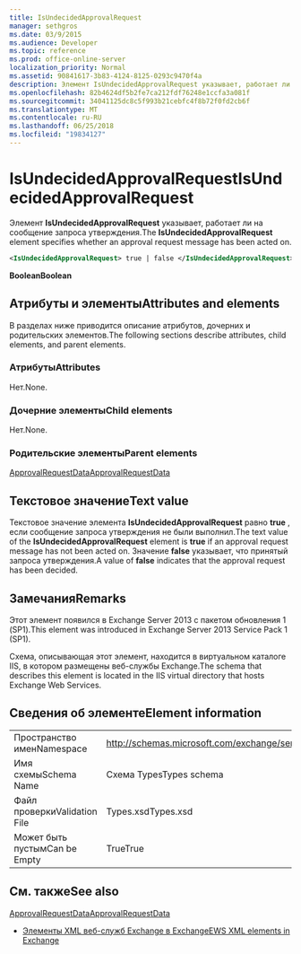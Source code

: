 ```yaml
---
title: IsUndecidedApprovalRequest
manager: sethgros
ms.date: 03/9/2015
ms.audience: Developer
ms.topic: reference
ms.prod: office-online-server
localization_priority: Normal
ms.assetid: 90841617-3b83-4124-8125-0293c9470f4a
description: Элемент IsUndecidedApprovalRequest указывает, работает ли на сообщение запроса утверждения.
ms.openlocfilehash: 82b4624df5b2fe7ca212fdf76248e1ccfa3a081f
ms.sourcegitcommit: 34041125dc8c5f993b21cebfc4f8b72f0fd2cb6f
ms.translationtype: MT
ms.contentlocale: ru-RU
ms.lasthandoff: 06/25/2018
ms.locfileid: "19834127"
---
```

# <a name="isundecidedapprovalrequest"></a><span data-ttu-id="29100-103">IsUndecidedApprovalRequest</span><span class="sxs-lookup"><span data-stu-id="29100-103">IsUndecidedApprovalRequest</span></span>

<span data-ttu-id="29100-104">Элемент **IsUndecidedApprovalRequest** указывает, работает ли на сообщение запроса утверждения.</span><span class="sxs-lookup"><span data-stu-id="29100-104">The **IsUndecidedApprovalRequest** element specifies whether an approval request message has been acted on.</span></span> 
  
```XML
<IsUndecidedApprovalRequest> true | false </IsUndecidedApprovalRequest>
```

 <span data-ttu-id="29100-105">**Boolean**</span><span class="sxs-lookup"><span data-stu-id="29100-105">**Boolean**</span></span>
## <a name="attributes-and-elements"></a><span data-ttu-id="29100-106">Атрибуты и элементы</span><span class="sxs-lookup"><span data-stu-id="29100-106">Attributes and elements</span></span>

<span data-ttu-id="29100-107">В разделах ниже приводится описание атрибутов, дочерних и родительских элементов.</span><span class="sxs-lookup"><span data-stu-id="29100-107">The following sections describe attributes, child elements, and parent elements.</span></span>
  
### <a name="attributes"></a><span data-ttu-id="29100-108">Атрибуты</span><span class="sxs-lookup"><span data-stu-id="29100-108">Attributes</span></span>

<span data-ttu-id="29100-109">Нет.</span><span class="sxs-lookup"><span data-stu-id="29100-109">None.</span></span>
  
### <a name="child-elements"></a><span data-ttu-id="29100-110">Дочерние элементы</span><span class="sxs-lookup"><span data-stu-id="29100-110">Child elements</span></span>

<span data-ttu-id="29100-111">Нет.</span><span class="sxs-lookup"><span data-stu-id="29100-111">None.</span></span>
  
### <a name="parent-elements"></a><span data-ttu-id="29100-112">Родительские элементы</span><span class="sxs-lookup"><span data-stu-id="29100-112">Parent elements</span></span>

[<span data-ttu-id="29100-113">ApprovalRequestData</span><span class="sxs-lookup"><span data-stu-id="29100-113">ApprovalRequestData</span></span>](approvalrequestdata.md)
  
## <a name="text-value"></a><span data-ttu-id="29100-114">Текстовое значение</span><span class="sxs-lookup"><span data-stu-id="29100-114">Text value</span></span>

<span data-ttu-id="29100-115">Текстовое значение элемента **IsUndecidedApprovalRequest** равно **true** , если сообщение запроса утверждения не были выполнил.</span><span class="sxs-lookup"><span data-stu-id="29100-115">The text value of the **IsUndecidedApprovalRequest** element is **true** if an approval request message has not been acted on.</span></span> <span data-ttu-id="29100-116">Значение **false** указывает, что принятый запроса утверждения.</span><span class="sxs-lookup"><span data-stu-id="29100-116">A value of **false** indicates that the approval request has been decided.</span></span> 
  
## <a name="remarks"></a><span data-ttu-id="29100-117">Замечания</span><span class="sxs-lookup"><span data-stu-id="29100-117">Remarks</span></span>

<span data-ttu-id="29100-118">Этот элемент появился в Exchange Server 2013 с пакетом обновления 1 (SP1).</span><span class="sxs-lookup"><span data-stu-id="29100-118">This element was introduced in Exchange Server 2013 Service Pack 1 (SP1).</span></span>
  
<span data-ttu-id="29100-119">Схема, описывающая этот элемент, находится в виртуальном каталоге IIS, в котором размещены веб-службы Exchange.</span><span class="sxs-lookup"><span data-stu-id="29100-119">The schema that describes this element is located in the IIS virtual directory that hosts Exchange Web Services.</span></span>
  
## <a name="element-information"></a><span data-ttu-id="29100-120">Сведения об элементе</span><span class="sxs-lookup"><span data-stu-id="29100-120">Element information</span></span>

|||
|:-----|:-----|
|<span data-ttu-id="29100-121">Пространство имен</span><span class="sxs-lookup"><span data-stu-id="29100-121">Namespace</span></span>  <br/> |http://schemas.microsoft.com/exchange/services/2006/types  <br/> |
|<span data-ttu-id="29100-122">Имя схемы</span><span class="sxs-lookup"><span data-stu-id="29100-122">Schema Name</span></span>  <br/> |<span data-ttu-id="29100-123">Схема Types</span><span class="sxs-lookup"><span data-stu-id="29100-123">Types schema</span></span>  <br/> |
|<span data-ttu-id="29100-124">Файл проверки</span><span class="sxs-lookup"><span data-stu-id="29100-124">Validation File</span></span>  <br/> |<span data-ttu-id="29100-125">Types.xsd</span><span class="sxs-lookup"><span data-stu-id="29100-125">Types.xsd</span></span>  <br/> |
|<span data-ttu-id="29100-126">Может быть пустым</span><span class="sxs-lookup"><span data-stu-id="29100-126">Can be Empty</span></span>  <br/> |<span data-ttu-id="29100-127">True</span><span class="sxs-lookup"><span data-stu-id="29100-127">True</span></span>  <br/> |
   
## <a name="see-also"></a><span data-ttu-id="29100-128">См. также</span><span class="sxs-lookup"><span data-stu-id="29100-128">See also</span></span>



[<span data-ttu-id="29100-129">ApprovalRequestData</span><span class="sxs-lookup"><span data-stu-id="29100-129">ApprovalRequestData</span></span>](approvalrequestdata.md)


- [<span data-ttu-id="29100-130">Элементы XML веб-служб Exchange в Exchange</span><span class="sxs-lookup"><span data-stu-id="29100-130">EWS XML elements in Exchange</span></span>](ews-xml-elements-in-exchange.md)

